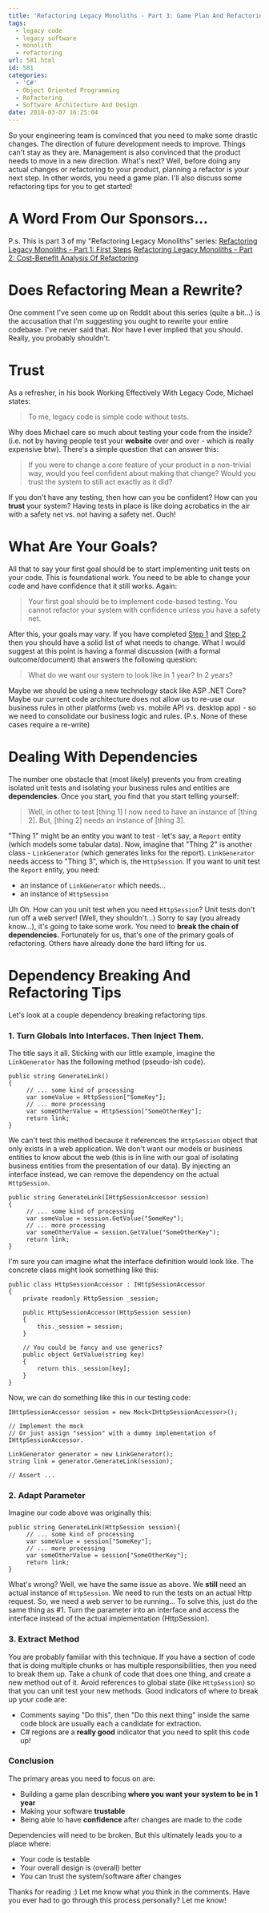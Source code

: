 ```yaml
---
title: 'Refactoring Legacy Monoliths - Part 3: Game Plan And Refactoring Tips'
tags:
  - legacy code
  - legacy software
  - monolith
  - refactoring
url: 581.html
id: 581
categories:
  - 'C#'
  - Object Oriented Programming
  - Refactoring
  - Software Architecture And Design
date: 2018-03-07 16:25:04
---
```


So your engineering team is convinced that you need to make some drastic changes. The direction of future development needs to improve. Things can't stay as they are. Management is also convinced that the product needs to move in a new direction. What's next? Well, before doing any actual changes or refactoring to your product, planning a refactor is your next step. In other words, you need a game plan. I'll also discuss some refactoring tips for you to get started!

A Word From Our Sponsors...
===========================

P.s. This is part 3 of my "Refactoring Legacy Monoliths" series: [Refactoring Legacy Monoliths - Part 1: First Steps](https://www.blog.jamesmichaelhickey.com/refactoring-legacy-monoliths-first-steps/) [Refactoring Legacy Monoliths - Part 2: Cost-Benefit Analysis Of Refactoring](https://www.blog.jamesmichaelhickey.com/refactoring-legacy-monoliths-part-2-convincing-management/)

Does Refactoring Mean a Rewrite?
================================

One comment I've seen come up on Reddit about this series (quite a bit...) is the accusation that I'm suggesting you ought to rewrite your entire codebase. I've never said that. Nor have I ever implied that you should. Really, you probably shouldn't.

Trust
=====

As a refresher, in his book Working Effectively With Legacy Code, Michael states:

> To me, legacy code is simple code without tests.

Why does Michael care so much about testing your code from the inside? (i.e. not by having people test your **website** over and over - which is really expensive btw). There's a simple question that can answer this:

> If you were to change a core feature of your product in a non-trivial way, would you feel confident about making that change? Would you trust the system to still act exactly as it did?

If you don't have any testing, then how can you be confident? How can you **trust** your system? Having tests in place is like doing acrobatics in the air with a safety net vs. not having a safety net. Ouch!

What Are Your Goals?
====================

All that to say your first goal should be to start implementing unit tests on your code. This is foundational work. You need to be able to change your code and have confidence that it still works. Again:

> Your first goal should be to implement code-based testing. You cannot refactor your system with confidence unless you have a safety net.

After this, your goals may vary. If you have completed [Step 1](https://www.blog.jamesmichaelhickey.com/refactoring-legacy-monoliths-first-steps/) and [Step 2](https://www.blog.jamesmichaelhickey.com/refactoring-legacy-monoliths-part-2-convincing-management/) then you should have a solid list of what needs to change. What I would suggest at this point is having a formal discussion (with a formal outcome/document) that answers the following question:

> What do we want our system to look like in 1 year? In 2 years?

Maybe we should be using a new technology stack like ASP .NET Core? Maybe our current code architecture does not allow us to re-use our business rules in other platforms (web vs. mobile API vs. desktop app) - so we need to consolidate our business logic and rules. (P.s. None of these cases require a re-write)

Dealing With Dependencies
=========================

The number one obstacle that (most likely) prevents you from creating isolated unit tests and isolating your business rules and entities are **dependencies**. Once you start, you find that you start telling yourself:

> Well, in other to test \[thing 1\] I now need to have an instance of \[thing 2\]. But, \[thing 2\] needs an instance of \[thing 3\].

"Thing 1" might be an entity you want to test - let's say, a `Report` entity (which models some tabular data). Now, imagine that "Thing 2" is another class - `LinkGenerator` (which generates links for the report). `LinkGenerator` needs access to "Thing 3", which is, the `HttpSession`. If you want to unit test the `Report` entity, you need:

*   an instance of `LinkGenerator` which needs...
*   an instance of `HttpSession`

Uh Oh. How can you unit test when you need `HttpSession`? Unit tests don't run off a web server! (Well, they shouldn't...) Sorry to say (you already know...), it's going to take some work. You need to **break the chain of dependencies.** Fortunately for us, that's one of the primary goals of refactoring. Others have already done the hard lifting for us.

Dependency Breaking And Refactoring Tips
========================================

Let's look at a couple dependency breaking refactoring tips.

### 1\. Turn Globals Into Interfaces. Then Inject Them.

The title says it all. Sticking with our little example, imagine the `LinkGenerator` has the following method (pseudo-ish code).

    public string GenerateLink()
    {
         // ... some kind of processing
         var someValue = HttpSession["SomeKey"];
         // ... more processing
         var someOtherValue = HttpSession["SomeOtherKey"];
         return link;
    }
    

We can't test this method because it references the `HttpSession` object that only exists in a web application. We don't want our models or business entities to know about the web (this is in line with our goal of isolating business entities from the presentation of our data). By injecting an interface instead, we can remove the dependency on the actual `HttpSession`.

    public string GenerateLink(IHttpSessionAccessor session)
    {
         // ... some kind of processing
         var someValue = session.GetValue("SomeKey");
         // ... more processing
         var someOtherValue = session.GetValue("SomeOtherKey");
         return link;
    }
    

I'm sure you can imagine what the interface definition would look like. The concrete class might look something like this:

    public class HttpSessionAccessor : IHttpSessionAccessor
    {
        private readonly HttpSession _session;
    
        public HttpSessionAccessor(HttpSession session)
        {
            this._session = session;
        }
    
        // You could be fancy and use generics?
        public object GetValue(string key)
        {
            return this._session[key];
        }
    }
    

Now, we can do something like this in our testing code:

    IHttpSessionAccessor session = new Mock<IHttpSessionAccessor>();
    
    // Implement the mock
    // Or just assign "session" with a dummy implementation of IHttpSessionAccessor.
    
    LinkGenerator generator = new LinkGenerator();
    string link = generator.GenerateLink(session);
    
    // Assert ...
    

### 2\. Adapt Parameter

Imagine our code above was originally this:

    public string GenerateLink(HttpSession session){
         // ... some kind of processing
         var someValue = session["SomeKey"];
         // ... more processing
         var someOtherValue = session["SomeOtherKey"];
         return link;
    }
    

What's wrong? Well, we have the same issue as above. We **still** need an actual instance of `HttpSession`. We need to run the tests on an actual Http request. So, we need a web server to be running... To solve this, just do the same thing as #1. Turn the parameter into an interface and access the interface instead of the actual implementation (HttpSession).

### 3\. Extract Method

You are probably familiar with this technique. If you have a section of code that is doing multiple chunks or has multiple responsibilities, then you need to break them up. Take a chunk of code that does one thing, and create a new method out of it. Avoid references to global state (like `HttpSession`) so that you can unit test your new methods. Good indicators of where to break up your code are:

*   Comments saying "Do this", then "Do this next thing" inside the same code block are usually each a candidate for extraction.
*   C# regions are a **really good** indicator that you need to split this code up!

### Conclusion

The primary areas you need to focus on are:

*   Building a game plan describing **where you want your system to be in 1 year**
*   Making your software **trustable**
*   Being able to have **confidence** after changes are made to the code

Dependencies will need to be broken. But this ultimately leads you to a place where:

*   Your code is testable
*   Your overall design is (overall) better
*   You can trust the system/software after changes

Thanks for reading :) Let me know what you think in the comments. Have you ever had to go through this process personally? Let me know!